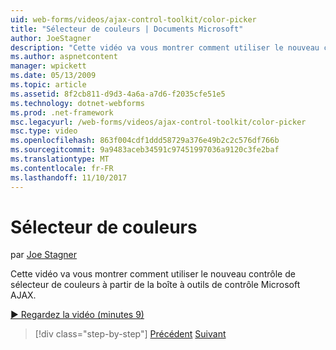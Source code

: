 ```yaml
---
uid: web-forms/videos/ajax-control-toolkit/color-picker
title: "Sélecteur de couleurs | Documents Microsoft"
author: JoeStagner
description: "Cette vidéo va vous montrer comment utiliser le nouveau contrôle de sélecteur de couleurs à partir de la boîte à outils de contrôle Microsoft AJAX."
ms.author: aspnetcontent
manager: wpickett
ms.date: 05/13/2009
ms.topic: article
ms.assetid: 8f2cb811-d9d3-4a6a-a7d6-f2035cfe51e5
ms.technology: dotnet-webforms
ms.prod: .net-framework
msc.legacyurl: /web-forms/videos/ajax-control-toolkit/color-picker
msc.type: video
ms.openlocfilehash: 863f004cdf1ddd58729a376e49b2c2c576df766b
ms.sourcegitcommit: 9a9483aceb34591c97451997036a9120c3fe2baf
ms.translationtype: MT
ms.contentlocale: fr-FR
ms.lasthandoff: 11/10/2017
---
```

<a name="color-picker"></a>Sélecteur de couleurs
====================
par [Joe Stagner](https://github.com/JoeStagner)

Cette vidéo va vous montrer comment utiliser le nouveau contrôle de sélecteur de couleurs à partir de la boîte à outils de contrôle Microsoft AJAX.

[&#9654; Regardez la vidéo (minutes 9)](https://channel9.msdn.com/Blogs/ASP-NET-Site-Videos/color-picker)

>[!div class="step-by-step"]
[Précédent](control-extenders.md)
[Suivant](combo-box.md)
